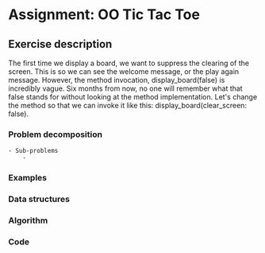 # Assignment: OO Tic Tac Toe

## Exercise description
The first time we display a board, we want to suppress the clearing of the screen. This is so we can see the welcome message, or the play again message. However, the method invocation, display_board(false) is incredibly vague. Six months from now, no one will remember what that false stands for without looking at the method implementation. Let's change the method so that we can invoke it like this: display_board(clear_screen: false).

### Problem decomposition
	- Sub-problems
		- 
### Examples
### Data structures
### Algorithm
### Code
